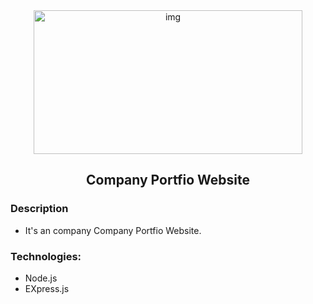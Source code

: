 <div align="center" >
<img alt="img" height="230px" width="430px" src="https://encrypted-tbn0.gstatic.com/images?q=tbn:ANd9GcSz2dR92_U8iEYkGeLxfty3qeMu9j1aw2LJEg&usqp=CAU" />
<h2>Company Portfio Website</h2>
</div>

### Description

- It's an company Company Portfio Website.

### Technologies:

- Node.js
- EXpress.js

